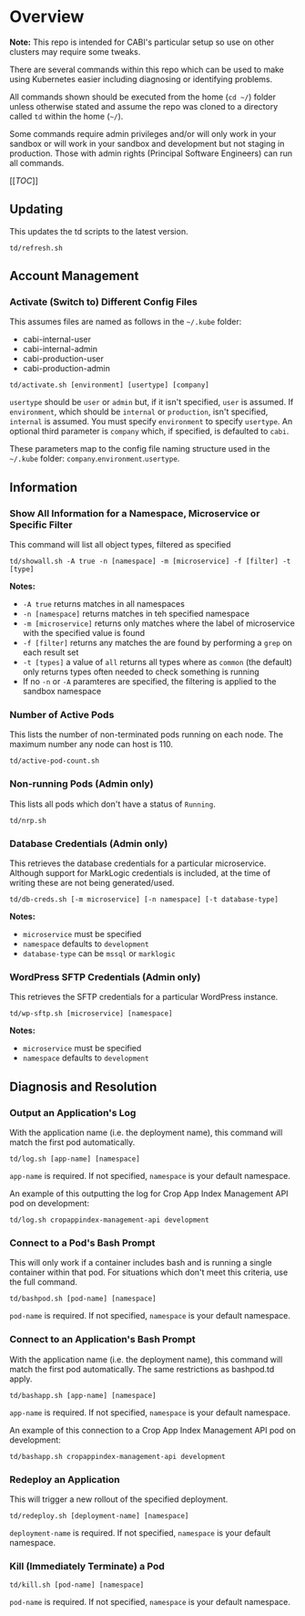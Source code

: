 # Overview

**Note:** This repo is intended for CABI's particular setup so use on other clusters may require some tweaks.

There are several commands within this repo which can be used to make using Kubernetes easier including diagnosing or identifying problems.

All commands shown should be executed from the home (`cd ~/`) folder unless otherwise stated and assume the repo was cloned to a directory called `td` within the home (`~/`).

Some commands require admin privileges and/or will only work in your sandbox or will work in your sandbox and development but not staging in production. Those with admin rights (Principal Software Engineers) can run all commands.

[[_TOC_]]

## Updating

This updates the td scripts to the latest version.

```
td/refresh.sh
```

## Account Management

### Activate (Switch to) Different Config Files

This assumes files are named as follows in the `~/.kube` folder:

- cabi-internal-user
- cabi-internal-admin
- cabi-production-user
- cabi-production-admin

```
td/activate.sh [environment] [usertype] [company]
```

`usertype` should be `user` or `admin` but, if it isn't specified, `user` is assumed. If `environment`, which should be `internal` or `production`, isn't specified, `internal` is assumed. You must specify `environment` to specify `usertype`. An optional third parameter is `company` which, if specified, is defaulted to `cabi`.

These parameters map to the config file naming structure used in the `~/.kube` folder: `company`.`environment`.`usertype`.

## Information

### Show All Information for a Namespace, Microservice or Specific Filter

This command will list all object types, filtered as specified

```
td/showall.sh -A true -n [namespace] -m [microservice] -f [filter] -t [type]
```

**Notes:**

- `-A true` returns matches in all namespaces
- `-n [namespace]` returns matches in teh specified namespace
- `-m [microservice]` returns only matches where the label of microservice with the specified value is found
- `-f [filter]` returns any matches the are found by performing a `grep` on each result set
- `-t [types]` a value of `all` returns all types where as `common` (the default) only returns types often needed to check something is running
- If no `-n` or `-A` paramteres are specified, the filtering is applied to the sandbox namespace

### Number of Active Pods

This lists the number of non-terminated pods running on each node. The maximum number any node can host is 110.

```
td/active-pod-count.sh
```

### Non-running Pods (Admin only)

This lists all pods which don't have a status of `Running`.

```
td/nrp.sh
```

### Database Credentials (Admin only)

This retrieves the database credentials for a particular microservice. Although support for MarkLogic credentials is included, at the time of writing these are not being generated/used.

```
td/db-creds.sh [-m microservice] [-n namespace] [-t database-type]
```

**Notes:**

- `microservice` must be specified
- `namespace` defaults to `development`
- `database-type` can be `mssql` or `marklogic`

### WordPress SFTP Credentials (Admin only)

This retrieves the SFTP credentials for a particular WordPress instance.

```
td/wp-sftp.sh [microservice] [namespace]
```

**Notes:**

- `microservice` must be specified
- `namespace` defaults to `development`

## Diagnosis and Resolution

### Output an Application's Log

With the application name (i.e. the deployment name), this command will match the first pod automatically.

```
td/log.sh [app-name] [namespace]
```

`app-name` is required. If not specified, `namespace` is your default namespace.

An example of this outputting the log for Crop App Index Management API pod on development:

```
td/log.sh cropappindex-management-api development
```

### Connect to a Pod's Bash Prompt

This will only work if a container includes bash and is running a single container within that pod. For situations which don't meet this criteria, use the full command.

```
td/bashpod.sh [pod-name] [namespace]
```

`pod-name` is required. If not specified, `namespace` is your default namespace.

### Connect to an Application's Bash Prompt

With the application name (i.e. the deployment name), this command will match the first pod automatically. The same restrictions as bashpod.td apply.

```
td/bashapp.sh [app-name] [namespace]
```

`app-name` is required. If not specified, `namespace` is your default namespace.

An example of this connection to a Crop App Index Management API pod on development:

```
td/bashapp.sh cropappindex-management-api development
```

### Redeploy an Application

This will trigger a new rollout of the specified deployment.

```
td/redeploy.sh [deployment-name] [namespace]
```

`deployment-name` is required. If not specified, `namespace` is your default namespace.

### Kill (Immediately Terminate) a Pod

```
td/kill.sh [pod-name] [namespace]
```

`pod-name` is required. If not specified, `namespace` is your default namespace.
